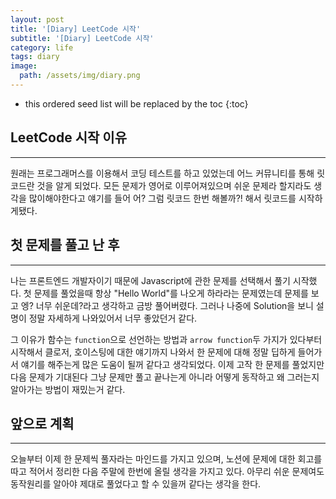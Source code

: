 ```yaml
---
layout: post
title: '[Diary] LeetCode 시작'
subtitle: '[Diary] LeetCode 시작'
category: life
tags: diary
image:
  path: /assets/img/diary.png
---
```


<!-- prettier-ignore -->
* this ordered seed list will be replaced by the toc 
{:toc}

## LeetCode 시작 이유

---

원래는 프로그래머스를 이용해서 코딩 테스트를 하고 있었는데 어느 커뮤니티를 통해 릿코드란 것을 알게 되었다. 모든 문제가 영어로 이루어져있으며 쉬운 문제라 할지라도 생각을 많이해야한다고 얘기를 들어 어? 그럼 릿코드 한번 해볼까?! 해서 릿코드를 시작하게됐다.

## 첫 문제를 풀고 난 후

---

나는 프론트엔드 개발자이기 때문에 Javascript에 관한 문제를 선택해서 풀기 시작했다. 첫 문제를 풀었을때 항상 "Hello World"를 나오게 하라라는 문제였는데 문제를 보고 엥? 너무 쉬운데?라고 생각하고 금방 풀어버렸다. 그러나 나중에 Solution을 보니 설명이 정말 자세하게 나와있어서 너무 좋았던거 같다.

그 이유가 함수는 `function`으로 선언하는 방법과 `arrow function`두 가지가 있다부터 시작해서 클로저, 호이스팅에 대한 얘기까지 나와서 한 문제에 대해 정말 딥하게 들어가서 얘기를 해주는게 많은 도움이 될꺼 같다고 생각되었다. 이제 고작 한 문제를 풀었지만 다음 문제가 기대된다 그냥 문제만 풀고 끝나는게 아니라 어떻게 동작하고 왜 그러는지 알아가는 방법이 재밌는거 같다.

## 앞으로 계획

---

오늘부터 이제 한 문제씩 풀자라는 마인드를 가지고 있으며, 노션에 문제에 대한 회고를 따고 적어서 정리한 다음 주말에 한번에 올릴 생각을 가지고 있다. 아무리 쉬운 문제여도 동작원리를 알아야 제대로 풀었다고 할 수 있을꺼 같다는 생각을 한다.
